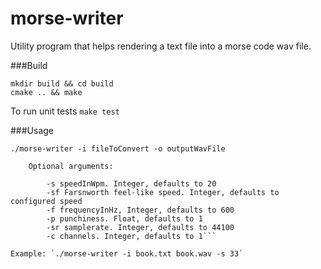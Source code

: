 morse-writer
============

Utility program that helps rendering a text file into a morse code wav file.

###Build

```
mkdir build && cd build
cmake .. && make
```

To run unit tests `make test`

###Usage

```
./morse-writer -i fileToConvert -o outputWavFile

	Optional arguments:

		-s speedInWpm. Integer, defaults to 20
		-sf Farsnworth feel-like speed. Integer, defaults to configured speed
		-f frequencyInHz, Integer, defaults to 600
		-p punchiness. Float, defaults to 1
		-sr samplerate. Integer, defaults to 44100
		-c channels. Integer, defaults to 1```

Example: `./morse-writer -i book.txt book.wav -s 33`